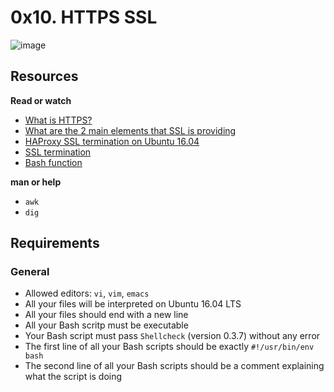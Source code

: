 # 0x10. HTTPS SSL
![image](https://s3.amazonaws.com/intranet-projects-files/holbertonschool-sysadmin_devops/276/FlhGPEK.png)

## Resources
**Read or watch**
- [What is HTTPS?](https://www.instantssl.com/http-vs-https)
- [What are the 2 main elements that SSL is providing](https://intranet.alxswe.com/rltoken/STj5WkAPACBxOvwB77Ycrw)
- [HAProxy SSL termination on Ubuntu 16.04](https://intranet.alxswe.com/rltoken/XD_RckEgjds0UkoMsfxp2A)
- [SSL termination](https://intranet.alxswe.com/rltoken/CKUICfppIWI6UC0coEMB8g)
- [Bash function](https://intranet.alxswe.com/rltoken/zPjZ7-eSSQsLFsGA16C1HQ)

**man or help**
- ``awk``
- ``dig``

## Requirements
### General
- Allowed editors: ``vi``, ``vim``, ``emacs``
- All your files will be interpreted on Ubuntu 16.04 LTS
- All your files should end with a new line
- All your Bash scritp must be executable
- Your Bash script must pass ``Shellcheck`` (version 0.3.7) without any error
- The first line of all your Bash scripts should be exactly ``#!/usr/bin/env bash``
- The second line of all your Bash scripts should be a comment explaining what the script is doing


